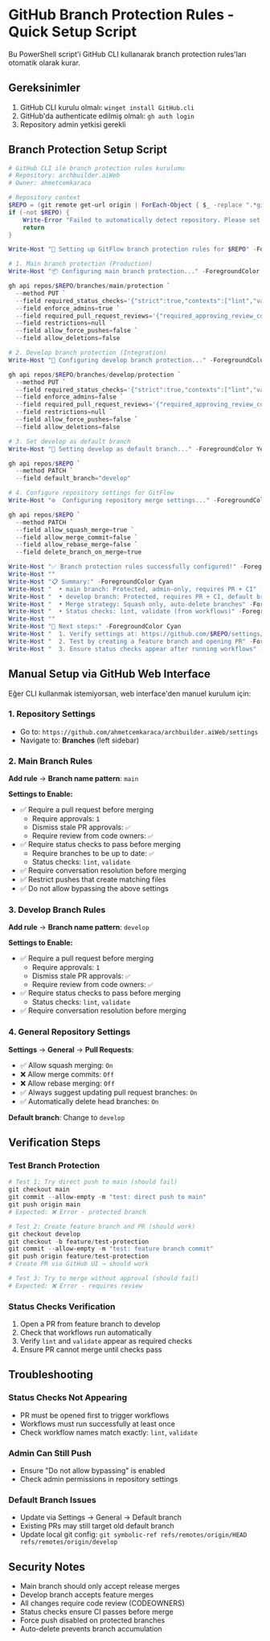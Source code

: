 # GitHub Branch Protection Rules - Quick Setup Script

Bu PowerShell script'i GitHub CLI kullanarak branch protection rules'ları otomatik olarak kurar.

## Gereksinimler

1. GitHub CLI kurulu olmalı: `winget install GitHub.cli`
2. GitHub'da authenticate edilmiş olmalı: `gh auth login`
3. Repository admin yetkisi gerekli

## Branch Protection Setup Script

```powershell
# GitHub CLI ile branch protection rules kurulumu
# Repository: archbuilder.aiWeb
# Owner: ahmetcemkaraca

# Repository context
$REPO = (git remote get-url origin | ForEach-Object { $_ -replace ".*github.com/", "" -replace ".git", "" })
if (-not $REPO) {
    Write-Error "Failed to automatically detect repository. Please set the \$REPO variable manually."
    return
}

Write-Host "🚀 Setting up GitFlow branch protection rules for $REPO" -ForegroundColor Green

# 1. Main branch protection (Production)
Write-Host "📦 Configuring main branch protection..." -ForegroundColor Yellow

gh api repos/$REPO/branches/main/protection `
  --method PUT `
  --field required_status_checks='{"strict":true,"contexts":["lint","validate"]}' `
  --field enforce_admins=true `
  --field required_pull_request_reviews='{"required_approving_review_count":1,"dismiss_stale_reviews":true,"require_code_owner_reviews":true}' `
  --field restrictions=null `
  --field allow_force_pushes=false `
  --field allow_deletions=false

# 2. Develop branch protection (Integration)  
Write-Host "🔧 Configuring develop branch protection..." -ForegroundColor Yellow

gh api repos/$REPO/branches/develop/protection `
  --method PUT `
  --field required_status_checks='{"strict":true,"contexts":["lint","validate"]}' `
  --field enforce_admins=false `
  --field required_pull_request_reviews='{"required_approving_review_count":1,"dismiss_stale_reviews":true,"require_code_owner_reviews":true}' `
  --field restrictions=null `
  --field allow_force_pushes=false `
  --field allow_deletions=false

# 3. Set develop as default branch
Write-Host "🎯 Setting develop as default branch..." -ForegroundColor Yellow

gh api repos/$REPO `
  --method PATCH `
  --field default_branch="develop"

# 4. Configure repository settings for GitFlow
Write-Host "⚙️  Configuring repository merge settings..." -ForegroundColor Yellow

gh api repos/$REPO `
  --method PATCH `
  --field allow_squash_merge=true `
  --field allow_merge_commit=false `
  --field allow_rebase_merge=false `
  --field delete_branch_on_merge=true

Write-Host "✅ Branch protection rules successfully configured!" -ForegroundColor Green
Write-Host ""
Write-Host "📋 Summary:" -ForegroundColor Cyan
Write-Host "  • main branch: Protected, admin-only, requires PR + CI" -ForegroundColor White
Write-Host "  • develop branch: Protected, requires PR + CI, default branch" -ForegroundColor White  
Write-Host "  • Merge strategy: Squash only, auto-delete branches" -ForegroundColor White
Write-Host "  • Status checks: lint, validate (from workflows)" -ForegroundColor White
Write-Host ""
Write-Host "🔗 Next steps:" -ForegroundColor Cyan
Write-Host "  1. Verify settings at: https://github.com/$REPO/settings/branches" -ForegroundColor White
Write-Host "  2. Test by creating a feature branch and opening PR" -ForegroundColor White
Write-Host "  3. Ensure status checks appear after running workflows" -ForegroundColor White
```

## Manual Setup via GitHub Web Interface

Eğer CLI kullanmak istemiyorsan, web interface'den manuel kurulum için:

### 1. Repository Settings
- Go to: `https://github.com/ahmetcemkaraca/archbuilder.aiWeb/settings`
- Navigate to: **Branches** (left sidebar)

### 2. Main Branch Rules
**Add rule** → **Branch name pattern**: `main`

**Settings to Enable:**
- ✅ Require a pull request before merging
  - Require approvals: `1`
  - Dismiss stale PR approvals: `✅`
  - Require review from code owners: `✅`
- ✅ Require status checks to pass before merging
  - Require branches to be up to date: `✅`
  - Status checks: `lint`, `validate`
- ✅ Require conversation resolution before merging
- ✅ Restrict pushes that create matching files
- ✅ Do not allow bypassing the above settings

### 3. Develop Branch Rules  
**Add rule** → **Branch name pattern**: `develop`

**Settings to Enable:**
- ✅ Require a pull request before merging
  - Require approvals: `1`
  - Dismiss stale PR approvals: `✅`
  - Require review from code owners: `✅`
- ✅ Require status checks to pass before merging
  - Status checks: `lint`, `validate`
- ✅ Require conversation resolution before merging

### 4. General Repository Settings
**Settings** → **General** → **Pull Requests**:
- ✅ Allow squash merging: `On`
- ❌ Allow merge commits: `Off`
- ❌ Allow rebase merging: `Off`  
- ✅ Always suggest updating pull request branches: `On`
- ✅ Automatically delete head branches: `On`

**Default branch**: Change to `develop`

## Verification Steps

### Test Branch Protection
```powershell
# Test 1: Try direct push to main (should fail)
git checkout main
git commit --allow-empty -m "test: direct push to main"
git push origin main
# Expected: ❌ Error - protected branch

# Test 2: Create feature branch and PR (should work)
git checkout develop
git checkout -b feature/test-protection
git commit --allow-empty -m "test: feature branch commit"
git push origin feature/test-protection
# Create PR via GitHub UI → should work

# Test 3: Try to merge without approval (should fail)
# Expected: ❌ Error - requires review
```

### Status Checks Verification
1. Open a PR from feature branch to develop
2. Check that workflows run automatically
3. Verify `lint` and `validate` appear as required checks
4. Ensure PR cannot merge until checks pass

## Troubleshooting

### Status Checks Not Appearing
- PR must be opened first to trigger workflows
- Workflows must run successfully at least once
- Check workflow names match exactly: `lint`, `validate`

### Admin Can Still Push
- Ensure "Do not allow bypassing" is enabled
- Check admin permissions in repository settings

### Default Branch Issues
- Update via Settings → General → Default branch
- Existing PRs may still target old default branch
- Update local git config: `git symbolic-ref refs/remotes/origin/HEAD refs/remotes/origin/develop`

## Security Notes

- Main branch should only accept release merges
- Develop branch accepts feature merges
- All changes require code review (CODEOWNERS)
- Status checks ensure CI passes before merge
- Force push disabled on protected branches
- Auto-delete prevents branch accumulation
